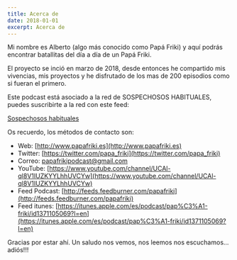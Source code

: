```yaml
---
title: Acerca de
date: 2018-01-01
excerpt: Acerca de
---
```

Mi nombre es Alberto (algo más conocido como Papá Friki) y aquí podrás encontrar batallitas del día a día de un Papá Friki.

El proyecto se inció en marzo de 2018, desde entonces he compartido mis vivencias, mis proyectos y he disfrutado de los mas de 200 episodios como si fueran el primero.

Este podcast está asociado a la red de SOSPECHOSOS HABITUALES, puedes suscribirte a la red con este feed:

[Sospechosos habituales](https://feedpress.me/sospechososhabituales)

Os recuerdo, los métodos de contacto son:

+ Web: [http://www.papafriki.es](http://www.papafriki.es)
+ Twitter: [https://twitter.com/papa_friki](https://twitter.com/papa_friki)
+ Correo: [papafrikipodcast@gmail.com](papafrikipodcast@gmail.com)
+ YouTube: [https://www.youtube.com/channel/UCAl-ql8V1IUZKYYLhhUVCYw](https://www.youtube.com/channel/UCAl-ql8V1IUZKYYLhhUVCYw)
+ Feed Podcast: [http://feeds.feedburner.com/papafriki](http://feeds.feedburner.com/papafriki)
+ Feed itunes: [https://itunes.apple.com/es/podcast/pap%C3%A1-friki/id1371105069?l=en](https://itunes.apple.com/es/podcast/pap%C3%A1-friki/id1371105069?l=en)

Gracias por estar ahí. Un saludo nos vemos, nos leemos nos escuchamos... adiós!!!
